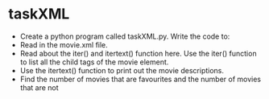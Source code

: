 # taskXML

- Create a python program called taskXML.py. Write the code to:
- Read in the movie.xml file.
- Read about the iter() and itertext() function here. Use the iter() function to list all the child tags of the movie element.
- Use the itertext() function to print out the movie descriptions.
- Find the number of movies that are favourites and the number of movies that are not

